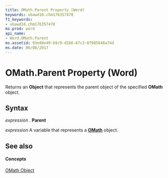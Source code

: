 ```yaml
---
title: OMath.Parent Property (Word)
keywords: vbawd10.chm176357478
f1_keywords:
- vbawd10.chm176357478
ms.prod: word
api_name:
- Word.OMath.Parent
ms.assetid: 93e88e49-b9c9-d1b6-67c3-8f985648a74d
ms.date: 06/08/2017
---
```



# OMath.Parent Property (Word)

Returns an  **Object** that represents the parent object of the specified **OMath** object.


## Syntax

 _expression_ . **Parent**

 _expression_ A variable that represents a **[OMath](Word.OMath.md)** object.


## See also


#### Concepts


[OMath Object](Word.OMath.md)

